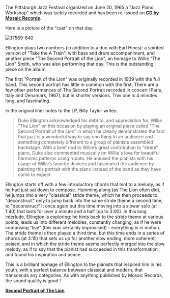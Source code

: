 The Pittsburgh Jazz Festival organized on June 20, 1965 a "Jazz Piano Workshop" which was luckily recorded and has been re-issued on **[CD by Mosaic Records](https://www.discogs.com/Various-The-Jazz-Piano/release/5260834)**. 

Here is a picture of the "cast" on that day:

 
![17569-840](https://user-images.githubusercontent.com/33669641/166096602-4e430130-e591-41ea-8a66-b66de5f78e6b.jpg)

Ellington plays two numbers (in addition to a duo with Earl Hines): a spirited version of "Take the A Train", with bass and drum accompaniment, and another piece "The Second Portrait of the Lion", an homage to Willie "The Lion" Smith, who was also performing that day. This is the outstanding piece on the album.

 

The first "Portrait of the Lion" was originally recorded in 1939 with the full band. This second portrait has little in common with the first. There are a few other performances of The Second Portrait recorded in concert (Paris, Italy and Denamark, 1967), but in shorter versions. This one is 4 minutes long, and fascinating. 

In the original liner notes to the LP, Billy Taylor writes:

>Duke Ellington acknowledged his debt to, and appreciation for, Willie ”The Lion” on this occasion by playing an original piece called ”The Second Portrait of the Lion” in which he clearly demonstrated the fact that jazz is a wonderful way to say one thing to an audience and something completely different to a group of pianists assembled backstage. With a brief nod to Willie’s great contribution to “stride” piano, Duke also commented musically on Willie´s love for beautiful harmonic patterns using rubato. He amused the pianists with his usage of Willie’s favorite devices and fascinated the audience by painting this portrait with the piano instead of the band as they have come to expect.

Ellington starts off with a few introductory chords that hint to a melody, as if he had just sat down to compose. Humming along (as The Lion often did), he jumps into a very "classical" stride theme, which he then proceeds to "deconstruct" only to jump back into the same stride theme a second time, to "deconstruct" it once again but this time moving into a slower solo (at 1:40) that lasts for over a minute and a half (up to 3:00). In this long interlude, Ellington is exploring: he hints back to the stride theme at various points, leads us into different melodies, constantly changing, as if he were composing "live" (this was certainly improvised) - everything is in motion. The stride theme is then played a third time, but this time ends in a series of chords (at 3:15) that sets us up for another slow ending, more coherent, poised, and in which the stride theme seems perfectly merged into the slow melody, as if to say that the pianist had succeeded in this transformation and found his inspiration and peace.

 
This is a brilliant homage of Ellington to the pianists that inspired him in his youth, with a perfect balance between classical and modern, that transcends any categories. As with anything published by Mosaic Records, the sound quality is good !

 
**[Second Portrait of The Lion](https://www.youtube.com/watch?v=NUrNEwEY6wk&t=1s)**
